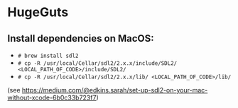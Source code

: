 # HugeGuts

## Install dependencies on MacOS:
* `# brew install sdl2`
* `# cp -R /usr/local/Cellar/sdl2/2.x.x/include/SDL2/ <LOCAL_PATH_OF_CODE>/include/SDL2/`
* `# cp -R /usr/local/Cellar/sdl2/2.x.x/lib/ <LOCAL_PATH_OF_CODE>/lib/`

(see https://medium.com/@edkins.sarah/set-up-sdl2-on-your-mac-without-xcode-6b0c33b723f7)
